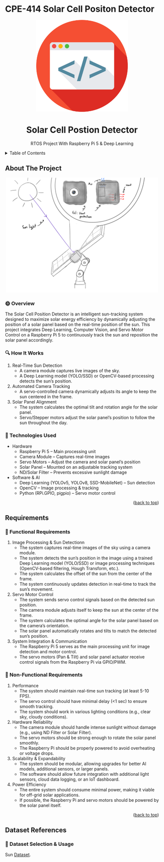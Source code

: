 <a id="readme-top"></a>
# CPE-414 Solar Cell Positon Detector
<div align="center">

  <img src="assets/logo.png" alt="logo" width="300" height="auto" />
  <h1>Solar Cell Postion Detector</h1>
  
  <p>RTOS Project With Raspberry Pi 5 & Deep Learning</p>
</div>
<!-- TABLE OF CONTENTS -->
<details>
  <summary>Table of Contents</summary>
  <ol>
    <li>
      <a href="#about-the-project">About The Project</a>
      <ul>
        <li><a href="#sun_with_face-Overview">Overview</a></li>
        <li><a href="#mag-how-it-works">How It Works</a></li>
        <li><a href="#wrench-technologies-used">Technologies Useds</a></li>
      </ul>
    </li>
    <li>
      <a href="#requirements">Requirements</a>
      <ul>
        <li><a href="#page_facing_up-functional-requirements">Functional Requirements</a></li>
        <li><a href="#page_with_curl-Non-Functional-Requirements">Non-Functional Requirements</a></li>
      </ul>
    </li>
    <li>
      <a href="#dataset-references">Dataset References</a>
      <ul>
        <li><a href="open_file_folder-dataset-selection-&-Usage">Dataset Selection & Usage</a></li>
      </ul>
    </li>
    
  </ol>
</details>

<!-- ABOUT THE PROJECT -->
## About The Project
<div align="center"><img src="Model/Solar_Cell_Position_Detector_Model_2_axis.jpg" alt="model" width="500" height="auto" /></div>

### :sun_with_face: Overview<br>
The Solar Cell Position Detector is an intelligent sun-tracking system designed to maximize solar energy efficiency by dynamically adjusting the position of a solar panel based on the real-time position of the sun. This project integrates Deep Learning, Computer Vision, and Servo Motor Control on a Raspberry Pi 5 to continuously track the sun and reposition the solar panel accordingly.

### :mag: How It Works
1. Real-Time Sun Detection
   - A camera module captures live images of the sky.
   - A Deep Learning model (YOLO/SSD) or OpenCV-based processing detects the sun’s position.
2. Automated Camera Tracking
   - A servo-controlled camera dynamically adjusts its angle to keep the sun centered in the frame.
3. Solar Panel Alignment
   - The system calculates the optimal tilt and rotation angle for the solar panel.
   - Servo/Stepper motors adjust the solar panel’s position to follow the sun throughout the day.
  
### :wrench: Technologies Used
- Hardware
  - Raspberry Pi 5 – Main processing unit
  - Camera Module – Captures real-time images
  - Servo Motors – Adjust the camera and solar panel’s position
  - Solar Panel – Mounted on an adjustable tracking system
  - ND/Solar Filter – Prevents excessive sunlight damage
- Software & AI
  - Deep Learning (YOLOv5, YOLOv8, SSD-MobileNet) – Sun detection
  - OpenCV – Image processing & tracking
  - Python (RPi.GPIO, pigpio) – Servo motor control
<p align="right">(<a href="#readme-top">back to top</a>)</p>

## Requirements
### :page_facing_up: Functional Requirements 
1. Image Processing & Sun Detectionn
   - The system captures real-time images of the sky using a camera module.
   - The system detects the sun’s position in the image using a trained Deep Learning model (YOLO/SSD) or image processing techniques (OpenCV-based filtering, Hough Transform, etc.).
   - The system calculates the offset of the sun from the center of the frame.
   - The system continuously updates detection in real-time to track the sun’s movement.
2. Servo Motor Control
   - The system sends servo control signals based on the detected sun position.
   - The camera module adjusts itself to keep the sun at the center of the frame.
   - The system calculates the optimal angle for the solar panel based on the camera’s orientation.
   - The solar panel automatically rotates and tilts to match the detected sun’s position.
3. System Integration & Communication
   - The Raspberry Pi 5 serves as the main processing unit for image detection and motor control.
   - The servo motors (Pan & Tilt) and solar panel actuator receive control signals from the Raspberry Pi via GPIO/PWM.

### :page_with_curl: Non-Functional Requirements
1. Performance
   - The system should maintain real-time sun tracking (at least 5-10 FPS).
   - The servo control should have minimal delay (<1 sec) to ensure smooth tracking.
   - The system should work in various lighting conditions (e.g., clear sky, cloudy conditions).
2. Hardware Reliability
   - The camera module should handle intense sunlight without damage (e.g., using ND Filter or Solar Filter).
   - The servo motors should be strong enough to rotate the solar panel smoothly.
   - The Raspberry Pi should be properly powered to avoid overheating or voltage drops.
3. Scalability & Expandability
   - The system should be modular, allowing upgrades for better AI models, additional sensors, or larger panels.
   - The software should allow future integration with additional light sensors, cloud data logging, or an IoT dashboard.
4. Power Efficiency
   - The entire system should consume minimal power, making it viable for off-grid solar applications.
   - If possible, the Raspberry Pi and servo motors should be powered by the solar panel itself.
<p align="right">(<a href="#readme-top">back to top</a>)</p>

## Dataset References
### :open_file_folder: Dataset Selection & Usage
Sun [Dataset](https://universe.roboflow.com/scene/sun_detection).
